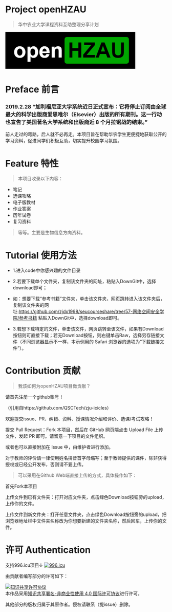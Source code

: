 # Project openHZAU
>华中农业大学课程资料互助整理分享计划

![logo](https://github.com/ElderMedic/openHZAU/blob/master/logo.png)
      
# Preface 前言

### 2019.2.28 “加利福尼亚大学系统近日正式宣布：它将停止订阅由全球最大的科学出版商爱思唯尔（Elsevier）出版的所有期刊。这一行动也宣告了美国著名大学系统和出版商近 8 个月拉锯战的结束。”

前人走过的弯路，后人就不必再走。本项目旨在帮助华农学生更便捷地获取公开的学习资料，促进同学们积极互助，切实提升校园学习氛围。

# Feature 特性

>本项目收录以下内容：

 * 笔记
 * 选课攻略
 * 电子版教材
 * 作业答案
 * 历年试卷
 * 复习资料

>等等。主要是生物信息方向资料。

# Tutorial 使用方法

* 1.进入code中你感兴趣的文件目录

* 2.若要下载单个文件夹，复制该文件夹的网址，粘贴入DownGit中，选择download即可；

* 如：想要下载“参考书籍”文件夹，单击该文件夹，网页跳转进入该文件夹后，复制该文件夹的网址:https://github.com/zjdx1998/seucourseshare/tree/57-网络空间安全学院/参考书籍 粘贴入DownGit中，选择download即可。

* 3.若想下载特定的文件，单击该文件，网页跳转至该文件，如果有Download按钮则可直接下载；若无Download按钮，则右键单击Raw，选择另存链接文件（不同浏览器显示不一样，本示例用的 Safari 浏览器的选项为“下载链接文件”）。

# Contribution 贡献
> 我该如何为openHZAU项目做贡献？

请首先注册一个github账号！

（引用自https://github.com/QSCTech/zju-icicles）

欢迎提交issue、PR、纠错、资料、授课情况介绍和评价、选课/考试攻略！

提交 Pull Request：Fork 本项目，然后在 GitHub 网页端点击 Upload File 上传文件，发起 PR 即可。请留意一下项目的文件组织。

或者也可以直接附加在 Issue 中，由维护者进行添加。

对于教师的评价请一律使用姓名拼音首字母缩写；至于教师提供的课件，除非获得授权或已经公开发布，否则请不要上传。

> 可以采用在Github Web端直接上传的方式，具体操作如下：

首先Fork本项目

上传文件到已有文件夹：打开对应文件夹，点击绿色Download按钮旁的upload，上传你的文件。

上传文件到新文件夹：打开任意文件夹，点击绿色Download按钮旁的upload，把浏览器地址栏中文件夹名称改为你想要新建的文件夹名称，然后回车，上传你的文件。

# 许可 Authentication

支持996.icu项目↓
<a href="https://996.icu"><img src="https://img.shields.io/badge/link-996.icu-red.svg" alt="996.icu" /></a>

由贡献者编写部分的许可如下：

<a rel="license" href="http://creativecommons.org/licenses/by-nc/4.0/"><img alt="知识共享许可协议" style="border-width:0" src="https://i.creativecommons.org/l/by-nc/4.0/88x31.png" /></a><br />本作品采用<a rel="license" href="http://creativecommons.org/licenses/by-nc/4.0/">知识共享署名-非商业性使用 4.0 国际许可协议</a>进行许可。

其他部分的版权归属于其原作者。侵权请联系（提issue）删除。
